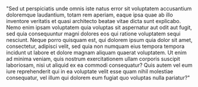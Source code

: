 "Sed ut perspiciatis unde omnis iste natus error sit voluptatem 
accusantium doloremque laudantium, totam rem aperiam, eaque ipsa quae
ab illo inventore veritatis et quasi architecto beatae vitae dicta sunt 
explicabo. Nemo enim ipsam voluptatem quia voluptas sit aspernatur aut
odit aut fugit, sed quia consequuntur magni dolores eos qui ratione
voluptatem sequi nesciunt. Neque porro quisquam est, qui dolorem ipsum
quia dolor sit amet, consectetur, adipisci velit, sed quia non
numquam eius tempora tempora incidunt ut labore et dolore magnam aliquam
quaerat voluptatem. Ut enim ad minima veniam, quis nostrum
exercitationem ullam corporis suscipit laboriosam, nisi ut aliquid ex
ea commodi consequatur? Quis autem vel eum iure reprehenderit qui in
ea voluptate velit esse quam nihil molestiae consequatur, vel illum
qui dolorem eum fugiat quo voluptas nulla pariatur?"